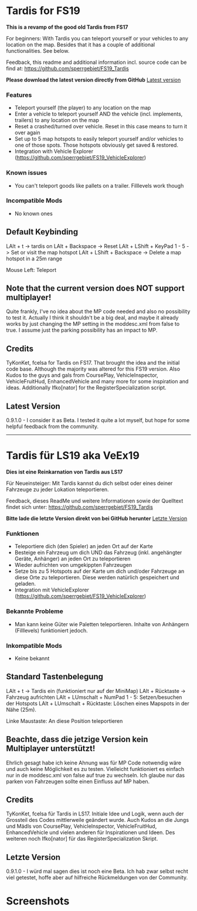 # Tardis for FS19
**This is a revamp of the good old Tardis from FS17**

For beginners: With Tardis you can teleport yourself or your vehicles to any location on the map.
Besides that it has a couple of additional functionalities. See below.

Feedback, this readme and additional information incl. source code can be find at: https://github.com/sperrgebiet/FS19_Tardis

**Please download the latest version directly from GitHub**
[Latest version](https://github.com/sperrgebiet/FS19_Tardis/blob/master/FS19_Tardis.zip?raw=true)

### Features
* Teleport yourself (the player) to any location on the map
* Enter a vehicle to teleport yourself AND the vehicle (incl. implements, trailers) to any location on the map
* Reset a crashed/turned over vehicle. Reset in this case means to turn it over again
* Set up to 5 map hotspots to easily teleport yourself and/or vehicles to one of those spots. Those hotspots obviously get saved & restored.
* Integration with Vehicle Explorer (https://github.com/sperrgebiet/FS19_VehicleExplorer)
  

### Known issues
* You can't teleport goods like pallets on a trailer. Filllevels work though


### Incompatible Mods
* No known ones

## Default Keybinding
LAlt + t -> tardis on
LAlt + Backspace -> Reset
LAlt + LShift + KeyPad 1 - 5 -> Set or visit the map hotspot
LAlt + LShift + Backspace -> Delete a map hotspot in a 25m range

Mouse Left: Teleport


## Note that the current version does NOT support multiplayer!
Quite frankly, I've no idea about the MP code needed and also no possibility to test it. Actually I think it shouldn't be a big deal, and maybe it already works by just changing
the MP setting in the moddesc.xml from false to true. I assume just the parking possibility has an impact to MP.

## Credits
TyKonKet, fcelsa for Tardis on FS17. That brought the idea and the initial code base. Although the majority was altered for this FS19 version.
Also Kudos to the guys and gals from CoursePlay, VehicleInspector, VehicleFruitHud, EnhancedVehicle and many more for some inspiration and ideas.
Additionally Ifko[nator] for the RegisterSpecialization script.


## Latest Version
0.9.1.0 - I consider it as Beta. I tested it quite a lot myself, but hope for some helpful feedback from the community.

-----


# Tardis für LS19 aka VeEx19
**Dies ist eine Reinkarnation von Tardis aus LS17**

Für Neueinsteiger: Mit Tardis kannst du dich selbst oder eines deiner Fahrzeuge zu jeder Lokation teleportieren.

Feedback, dieses ReadMe und weitere Informationen sowie der Quelltext findet sich unter: https://github.com/sperrgebiet/FS19_Tardis

**Bitte lade die letzte Version direkt von bei GitHub herunter**
[Letzte Version](https://github.com/sperrgebiet/FS19_Tardis/blob/master/FS19_Tardis.zip?raw=true)

### Funktionen
* Teleportiere dich (den Spieler) an jeden Ort auf der Karte
* Besteige ein Fahrzeug um dich UND das Fahrzeug (inkl. angehängter Geräte, Anhänger) an jeden Ort zu teleportieren
* Wieder aufrichten von umgekippten Fahrzeugen
* Setze bis zu 5 Hotspots auf der Karte um dich und/oder Fahrzeuge an diese Orte zu teleportieren. Diese werden natürlich gespeichert und geladen.
* Integration mit VehicleExplorer (https://github.com/sperrgebiet/FS19_VehicleExplorer)


### Bekannte Probleme
* Man kann keine Güter wie Paletten teleportieren. Inhalte von Anhängern (Filllevels) funktioniert jedoch.

### Inkompatible Mods
* Keine bekannt

## Standard Tastenbelegung
LAlt + t -> Tardis ein (funktioniert nur auf der MiniMap)
LAlt + Rücktaste -> Fahrzeug aufrichten
LAlt + LUmschalt + NumPad 1 - 5: Setzen/besuchen der Hotspots
LAlt + LUmschalt + Rücktaste: Löschen eines Mapspots in der Nähe (25m).

Linke Maustaste: An diese Position teleportieren


## Beachte, dass die jetzige Version kein Multiplayer unterstützt!
Ehrlich gesagt habe ich keine Ahnung was für MP Code notwendig wäre und auch keine Möglichkeit es zu testen. Vielleicht funktioniert es einfach nur in de moddesc.xml von false auf true zu wechseln.
Ich glaube nur das parken von Fahrzeugen sollte einen Einfluss auf MP haben.

## Credits
TyKonKet, fcelsa für Tardis in LS17. Initiale Idee und Logik, wenn auch der Grossteil des Codes mittlerweile geändert wurde.
Auch Kudos an die Jungs und Mädls von CoursePlay, VehicleInspector, VehicleFruitHud, EnhancedVehicle und vielen anderen für Inspirationen und Ideen.
Des weiteren noch Ifko[nator] für das RegisterSpecialization Skript.

## Letzte Version
0.9.1.0 - I würd mal sagen dies ist noch eine Beta. Ich hab zwar selbst recht viel getestet, hoffe aber auf hilfreiche Rückmeldungen von der Community.


# Screenshots

